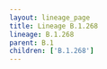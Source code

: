 ```yaml
---
layout: lineage_page
title: Lineage B.1.268
lineage: B.1.268
parent: B.1
children: ['B.1.268']
---
```

